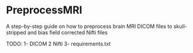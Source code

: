 # PreprocessMRI
A step-by-step guide on how to preprocess brain MRI DICOM files to skull-stripped and bias field corrected Nifti files

TODO: 
1- DICOM 2 Nifti
3- requirements.txt
